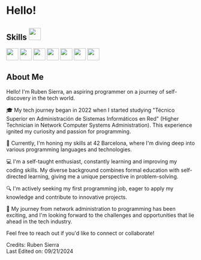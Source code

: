 

</p> 
<h1> Hello! </h1>

## Skills <img src="https://media2.giphy.com/media/QssGEmpkyEOhBCb7e1/giphy.gif?cid=ecf05e47a0n3gi1bfqntqmob8g9aid1oyj2wr3ds3mg700bl&rid=giphy.gif" width="32px">

<div>
    <img width='32px' src='https://raw.githubusercontent.com/rahulbanerjee26/githubAboutMeGenerator/main/icons/reactjs.svg'>
    <img width='32px' src='https://raw.githubusercontent.com/rahulbanerjee26/githubAboutMeGenerator/main/icons/javascript.svg'>
    <img width='32px' src='https://raw.githubusercontent.com/rahulbanerjee26/githubAboutMeGenerator/main/icons/c.svg'>
    <img width='32px' src='https://raw.githubusercontent.com/rahulbanerjee26/githubAboutMeGenerator/main/icons/css.svg'>
    <img width='32px' src='https://raw.githubusercontent.com/rahulbanerjee26/githubAboutMeGenerator/main/icons/html.svg'>
    <img width='32px' src='https://raw.githubusercontent.com/rahulbanerjee26/githubAboutMeGenerator/main/icons/java.svg'>
    <img width='32px' src='https://raw.githubusercontent.com/rahulbanerjee26/githubAboutMeGenerator/main/icons/spring.svg'>
</div>

## About Me

Hello! I'm Ruben Sierra, an aspiring programmer on a journey of self-discovery in the tech world.

🎓 My tech journey began in 2022 when I started studying "Técnico Superior en Administración de Sistemas Informáticos en Red" (Higher Technician in Network Computer Systems Administration). This experience ignited my curiosity and passion for programming.

🚀 Currently, I'm honing my skills at 42 Barcelona, where I'm diving deep into various programming languages and technologies.

💻 I'm a self-taught enthusiast, constantly learning and improving my coding skills. My diverse background combines formal education with self-directed learning, giving me a unique perspective in problem-solving.

🔍 I'm actively seeking my first programming job, eager to apply my knowledge and contribute to innovative projects.

🌱 My journey from network administration to programming has been exciting, and I'm looking forward to the challenges and opportunities that lie ahead in the tech industry.

Feel free to reach out if you'd like to connect or collaborate!

Credits: Ruben Sierra  
Last Edited on: 09/21/2024
